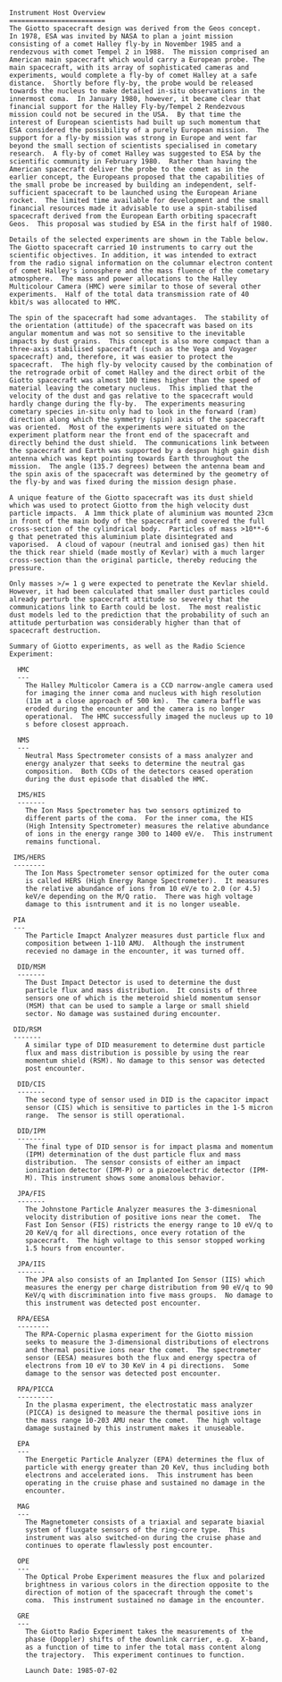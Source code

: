 
 
      Instrument Host Overview
      ========================
      The Giotto spacecraft design was derived from the Geos concept.
      In 1978, ESA was invited by NASA to plan a joint mission
      consisting of a comet Halley fly-by in November 1985 and a
      rendezvous with comet Tempel 2 in 1988.  The mission comprised an
      American main spacecraft which would carry a European probe. The
      main spacecraft, with its array of sophisticated cameras and
      experiments, would complete a fly-by of comet Halley at a safe
      distance.  Shortly before fly-by, the probe would be released
      towards the nucleus to make detailed in-situ observations in the
      innermost coma.  In January 1980, however, it became clear that
      financial support for the Halley Fly-by/Tempel 2 Rendezvous
      mission could not be secured in the USA.  By that time the
      interest of European scientists had built up such momentum that
      ESA considered the possibility of a purely European mission.  The
      support for a fly-by mission was strong in Europe and went far
      beyond the small section of scientists specialised in cometary
      research.  A fly-by of comet Halley was suggested to ESA by the
      scientific community in February 1980.  Rather than having the
      American spacecraft deliver the probe to the comet as in the
      earlier concept, the Europeans proposed that the capabilities of
      the small probe be increased by building an independent, self-
      sufficient spacecraft to be launched using the European Ariane
      rocket.  The limited time available for development and the small
      financial resources made it advisable to use a spin-stabilised
      spacecraft derived from the European Earth orbiting spacecraft
      Geos.  This proposal was studied by ESA in the first half of 1980.
 
      Details of the selected experiments are shown in the Table below.
      The Giotto spacecraft carried 10 instruments to carry out the
      scientific objectives. In addition, it was intended to extract
      from the radio signal information on the columnar electron content
      of comet Halley's ionosphere and the mass fluence of the cometary
      atmosphere.  The mass and power allocations to the Halley
      Multicolour Camera (HMC) were similar to those of several other
      experiments.  Half of the total data transmission rate of 40
      kbit/s was allocated to HMC.
 
      The spin of the spacecraft had some advantages.  The stability of
      the orientation (attitude) of the spacecraft was based on its
      angular momentum and was not so sensitive to the inevitable
      impacts by dust grains.  This concept is also more compact than a
      three-axis stabilised spacecraft (such as the Vega and Voyager
      spacecraft) and, therefore, it was easier to protect the
      spacecraft.  The high fly-by velocity caused by the combination of
      the retrograde orbit of comet Halley and the direct orbit of the
      Giotto spacecraft was almost 100 times higher than the speed of
      material leaving the cometary nucleus.  This implied that the
      velocity of the dust and gas relative to the spacecraft would
      hardly change during the fly-by.  The experiments measuring
      cometary species in-situ only had to look in the forward (ram)
      direction along which the symmetry (spin) axis of the spacecraft
      was oriented.  Most of the experiments were situated on the
      experiment platform near the front end of the spacecraft and
      directly behind the dust shield.  The communications link between
      the spacecraft and Earth was supported by a despun high gain dish
      antenna which was kept pointing towards Earth throughout the
      mission.  The angle (135.7 degrees) between the antenna beam and
      the spin axis of the spacecraft was determined by the geometry of
      the fly-by and was fixed during the mission design phase.
 
      A unique feature of the Giotto spacecraft was its dust shield
      which was used to protect Giotto from the high velocity dust
      particle impacts.  A 1mm thick plate of aluminium was mounted 23cm
      in front of the main body of the spacecraft and covered the full
      cross-section of the cylindrical body.  Particles of mass >10**-6
      g that penetrated this aluminium plate disintegrated and
      vaporised.  A cloud of vapour (neutral and ionised gas) then hit
      the thick rear shield (made mostly of Kevlar) with a much larger
      cross-section than the original particle, thereby reducing the
      pressure.
 
      Only masses >/= 1 g were expected to penetrate the Kevlar shield.
      However, it had been calculated that smaller dust particles could
      already perturb the spacecraft attitude so severely that the
      communications link to Earth could be lost.  The most realistic
      dust models led to the prediction that the probability of such an
      attitude perturbation was considerably higher than that of
      spacecraft destruction.
 
      Summary of Giotto experiments, as well as the Radio Science
      Experiment:
 
        HMC
        ---
          The Halley Multicolor Camera is a CCD narrow-angle camera used
          for imaging the inner coma and nucleus with high resolution
          (11m at a close approach of 500 km).  The camera baffle was
          eroded during the encounter and the camera is no longer
          operational.  The HMC successfully imaged the nucleus up to 10
          s before closest approach.
 
        NMS
        ---
          Neutral Mass Spectrometer consists of a mass analyzer and
          energy analyzer that seeks to determine the neutral gas
          composition.  Both CCDs of the detectors ceased operation
          during the dust episode that disabled the HMC.
 
        IMS/HIS
        -------
          The Ion Mass Spectrometer has two sensors optimized to
          different parts of the coma.  For the inner coma, the HIS
          (High Intensity Spectrometer) measures the relative abundance
          of ions in the energy range 300 to 1400 eV/e.  This instrument
          remains functional.
 
       IMS/HERS
       --------
          The Ion Mass Spectrometer sensor optimized for the outer coma
          is called HERS (High Energy Range Spectrometer).  It measures
          the relative abundance of ions from 10 eV/e to 2.0 (or 4.5)
          keV/e depending on the M/Q ratio.  There was high voltage
          damage to this isntrument and it is no longer useable.
 
       PIA
       ---
          The Particle Imapct Analyzer measures dust particle flux and
          composition between 1-110 AMU.  Although the instrument
          recevied no damage in the encounter, it was turned off.
 
        DID/MSM
        -------
          The Dust Impact Detector is used to determine the dust
          particle flux and mass distribution.  It consists of three
          sensors one of which is the meteroid shield momentum sensor
          (MSM) that can be used to sample a large or small shield
          sector. No damage was sustained during encounter.
 
       DID/RSM
       -------
          A similar type of DID measurement to determine dust particle
          flux and mass distribution is possible by using the rear
          momentum shield (RSM). No damage to this sensor was detected
          post encounter.
 
        DID/CIS
        -------
          The second type of sensor used in DID is the capacitor impact
          sensor (CIS) which is sensitive to particles in the 1-5 micron
          range.  The sensor is still operational.
 
        DID/IPM
        -------
          The final type of DID sensor is for impact plasma and momentum
          (IPM) determination of the dust particle flux and mass
          distribution.  The sensor consists of either an impact
          ionization detector (IPM-P) or a piezoelectric detector (IPM-
          M). This instrument shows some anomalous behavior.
 
        JPA/FIS
        -------
          The Johnstone Particle Analyzer measures the 3-dimesnional
          velocity distribution of positive ions near the comet.  The
          Fast Ion Sensor (FIS) ristricts the energy range to 10 eV/q to
          20 KeV/q for all directions, once every rotation of the
          spacecraft.  The high voltage to this sensor stopped working
          1.5 hours from encounter.
 
        JPA/IIS
        -------
          The JPA also consists of an Implanted Ion Sensor (IIS) which
          measures the energy per charge distribution from 90 eV/q to 90
          KeV/q with discrimination into five mass groups.  No damage to
          this instrument was detected post encounter.
 
        RPA/EESA
        --------
          The RPA-Copernic plasma experiment for the Giotto mission
          seeks to measure the 3-dimensional distributions of electrons
          and thermal positive ions near the comet.  The spectrometer
          sensor (EESA) measures both the flux and energy spectra of
          electrons from 10 eV to 30 KeV in 4 pi directions.  Some
          damage to the sensor was detected post encounter.
 
        RPA/PICCA
        ---------
          In the plasma experiment, the electrostatic mass analyzer
          (PICCA) is designed to measure the thermal positive ions in
          the mass range 10-203 AMU near the comet.  The high voltage
          damage sustained by this instrument makes it unuseable.
 
        EPA
        ---
          The Energetic Particle Analyzer (EPA) determines the flux of
          particle with energy greater than 20 KeV, thus including both
          electrons and accelerated ions.  This instrument has been
          operating in the cruise phase and sustained no damage in the
          encounter.
 
        MAG
        ---
          The Magnetometer consists of a triaxial and separate biaxial
          system of fluxgate sensors of the ring-core type.  This
          instrument was also switched-on during the cruise phase and
          continues to operate flawlessly post encounter.
 
        OPE
        ---
          The Optical Probe Experiment measures the flux and polarized
          brightness in various colors in the direction opposite to the
          direction of motion of the spacecraft through the comet's
          coma.  This instrument sustained no damage in the encounter.
 
        GRE
        ---
          The Giotto Radio Experiment takes the measurements of the
          phase (Doppler) shifts of the downlink carrier, e.g.  X-band,
          as a function of time to infer the total mass content along
          the trajectory.  This experiment continues to function.
 
          Launch Date: 1985-07-02

        